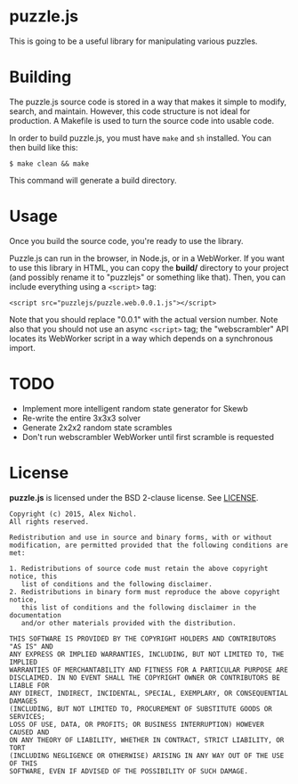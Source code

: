 # puzzle.js

This is going to be a useful library for manipulating various puzzles.

# Building

The puzzle.js source code is stored in a way that makes it simple to modify, search, and maintain. However, this code structure is not ideal for production. A Makefile is used to turn the source code into usable code.

In order to build puzzle.js, you must have `make` and `sh` installed. You can then build like this:

    $ make clean && make

This command will generate a build directory.

# Usage

Once you build the source code, you're ready to use the library.

Puzzle.js can run in the browser, in Node.js, or in a WebWorker. If you want to use this library in HTML, you can copy the **build/** directory to your project (and possibly rename it to "puzzlejs" or something like that). Then, you can include everything using a `<script>` tag:
    
    <script src="puzzlejs/puzzle.web.0.0.1.js"></script>

Note that you should replace "0.0.1" with the actual version number. Note also that you should not use an async `<script>` tag; the "webscrambler" API locates its WebWorker script in a way which depends on a synchronous import.

# TODO

 * Implement more intelligent random state generator for Skewb
 * Re-write the entire 3x3x3 solver
 * Generate 2x2x2 random state scrambles
 * Don't run webscrambler WebWorker until first scramble is requested

# License

**puzzle.js** is licensed under the BSD 2-clause license. See [LICENSE](LICENSE).

```
Copyright (c) 2015, Alex Nichol.
All rights reserved.

Redistribution and use in source and binary forms, with or without
modification, are permitted provided that the following conditions are met:

1. Redistributions of source code must retain the above copyright notice, this
   list of conditions and the following disclaimer. 
2. Redistributions in binary form must reproduce the above copyright notice,
   this list of conditions and the following disclaimer in the documentation
   and/or other materials provided with the distribution.

THIS SOFTWARE IS PROVIDED BY THE COPYRIGHT HOLDERS AND CONTRIBUTORS "AS IS" AND
ANY EXPRESS OR IMPLIED WARRANTIES, INCLUDING, BUT NOT LIMITED TO, THE IMPLIED
WARRANTIES OF MERCHANTABILITY AND FITNESS FOR A PARTICULAR PURPOSE ARE
DISCLAIMED. IN NO EVENT SHALL THE COPYRIGHT OWNER OR CONTRIBUTORS BE LIABLE FOR
ANY DIRECT, INDIRECT, INCIDENTAL, SPECIAL, EXEMPLARY, OR CONSEQUENTIAL DAMAGES
(INCLUDING, BUT NOT LIMITED TO, PROCUREMENT OF SUBSTITUTE GOODS OR SERVICES;
LOSS OF USE, DATA, OR PROFITS; OR BUSINESS INTERRUPTION) HOWEVER CAUSED AND
ON ANY THEORY OF LIABILITY, WHETHER IN CONTRACT, STRICT LIABILITY, OR TORT
(INCLUDING NEGLIGENCE OR OTHERWISE) ARISING IN ANY WAY OUT OF THE USE OF THIS
SOFTWARE, EVEN IF ADVISED OF THE POSSIBILITY OF SUCH DAMAGE.
```
